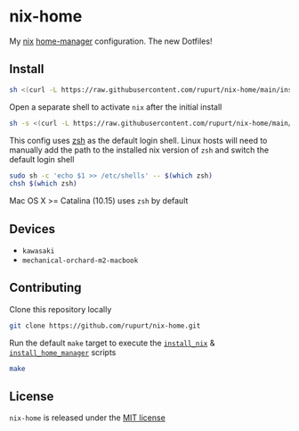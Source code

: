 # nix-home

My [nix](https://nixos.org) [home-manager](https://github.com/nix-community/home-manager) configuration. The new Dotfiles!

## Install

```sh
sh <(curl -L https://raw.githubusercontent.com/rupurt/nix-home/main/install_nix)
```

Open a separate shell to activate `nix` after the initial install

```sh
sh -s <(curl -L https://raw.githubusercontent.com/rupurt/nix-home/main/install_home_manager) -- --device kawasaki
```

This config uses [zsh](https://www.zsh.org) as the default login shell. Linux hosts will need to
manually add the path to the installed nix version of `zsh` and switch the default login shell

```sh
sudo sh -c 'echo $1 >> /etc/shells' -- $(which zsh)
chsh $(which zsh)
```

Mac OS X >= Catalina (10.15) uses `zsh` by default

## Devices

- `kawasaki`
- `mechanical-orchard-m2-macbook`

## Contributing

Clone this repository locally

```sh
git clone https://github.com/rupurt/nix-home.git
```

Run the default `make` target to execute the [`install_nix`](./install_nix) & [`install_home_manager`](./install_home_manager) scripts

```sh
make
```

## License

`nix-home` is released under the [MIT license](./LICENSE.md)
